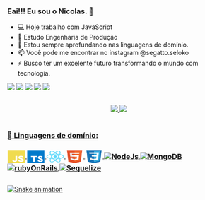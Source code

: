 ### Eai!!! Eu sou o Nicolas. 🤙

- 💻 Hoje trabalho com JavaScript 
- 🌱 Estudo Engenharia de Produção
- 🔭 Estou sempre aprofundando nas linguagens de domínio.
- 📫 Você pode me encontrar no instagram @segatto.seloko
- ⚡ Busco ter um excelente futuro transformando o mundo com tecnologia.

<div> 
  <a href="https://www.youtube.com/c/NicolasSegatto" target="_blank"><img src="https://img.shields.io/badge/YouTube-FF0000?style=for-the-badge&logo=youtube&logoColor=white" target="_blank"></a>
  <a href="https://www.instagram.com/segatto.seloko" target="_blank"><img src="https://img.shields.io/badge/-Instagram-%23E4405F?style=for-the-badge&logo=instagram&logoColor=white" target="_blank"></a>
 	<a href="https://www.twitch.tv/nicolasssegatto" target="_blank"><img src="https://img.shields.io/badge/Twitch-9146FF?style=for-the-badge&logo=twitch&logoColor=white" target="_blank"></a>
  <a href = "mailto:nicolasssegatto@icloud.com"><img src="https://img.shields.io/badge/-Gmail-%23333?style=for-the-badge&logo=gmail&logoColor=white" target="_blank"></a>
  <a href="https://br.linkedin.com/in/nicolassegatto" target="_blank"><img border-radius="10px" src="https://img.shields.io/badge/-LinkedIn-%230077B5?style=for-the-badge&logo=linkedin&logoColor=white" target="_blank"></a> 
</div>


##

<div align="center">
  <a href="https://github.com/nicolassegatto">
  <img height="180em" src="https://github-readme-stats.vercel.app/api?username=nicolassegatto&show_icons=true&theme=dark&include_all_commits=true&count_private=true"/>
  <img height="180em"src="https://github-readme-stats.vercel.app/api/top-langs/?username=nicolassegatto&layout=compact&langs_count=7&theme=dark" />
</div>
<div style="display: inline_block"><br>
  <h3>👾 Linguagens de domínio: <h3>
  <img align="center" alt="JavaScript" height="30" width="40" src="https://raw.githubusercontent.com/devicons/devicon/master/icons/javascript/javascript-plain.svg">
  <img align="center" alt="TypeScript" height="30" width="40" src="https://raw.githubusercontent.com/devicons/devicon/master/icons/typescript/typescript-plain.svg">
  <img align="center" alt="React" height="30" width="40" src="https://raw.githubusercontent.com/devicons/devicon/master/icons/react/react-original.svg">
  <img align="center" alt="HTML5" height="30" width="40" src="https://raw.githubusercontent.com/devicons/devicon/master/icons/html5/html5-original.svg">
  <img align="center" alt="CSS3" height="30" width="40" src="https://raw.githubusercontent.com/devicons/devicon/master/icons/css3/css3-original.svg">
  <img align="center" alt="NodeJs" height="30" width="40" src="https://cdn.jsdelivr.net/gh/devicons/devicon/icons/nodejs/nodejs-original.svg">
  <img align="center" alt="MongoDB" height="30" width="40" src="https://cdn.jsdelivr.net/gh/devicons/devicon/icons/mongodb/mongodb-original.svg">
  <img align="center" alt="rubyOnRails" height="30" width="40" src="https://cdn.jsdelivr.net/gh/devicons/devicon/icons/rails/rails-plain.svg">
  <img align="center" alt="Sequelize" height="30" width="40" src="https://cdn.jsdelivr.net/gh/devicons/devicon/icons/sequelize/sequelize-plain.svg">
</div>
    
##
    


![Snake animation](https://github.com/nicolassegatto/nicolassegatto/blob/output/github-contribution-grid-snake.svg)
